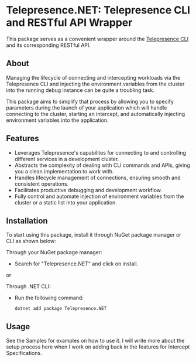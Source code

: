 # Telepresence.NET: Telepresence CLI and RESTful API Wrapper

This package serves as a convenient wrapper around the 
[Telepresence CLI](https://www.getambassador.io/docs/telepresence-oss/latest/reference/client) and its corresponding 
RESTful API.

## About
Managing the lifecycle of connecting and intercepting workloads via the Telepresence CLI and injecting the environment
variables from the cluster into the running debug instance can be quite a troubling task.

This package aims to simplify that process by allowing you to specify parameters during the launch of your application 
which will handle connecting to the cluster, starting an intercept, and automatically injecting environment variables
into the application.

## Features

- Leverages Telepresence's capabilites for connecting to and controlling different services in a development cluster.
- Abstracts the complexity of dealing with CLI commands and APIs, giving you a clean implementation to work with.
- Handles lifecycle management of connections, ensuring smooth and consistent operations.
- Facilitates productive debugging and development workflow.
- Fully control and automate injection of environment variables from the cluster or a static list into your application.

## Installation

To start using this package, install it through NuGet package manager or CLI as shown below:

Through your NuGet package manager:
- Search for "Telepresence.NET" and click on install.

or

Through .NET CLI:
- Run the following command:
    ```
    dotnet add package Telepresence.NET 
    ```

## Usage

See the Samples for examples on how to use it. 
I will write more about the setup process here when I work on adding back in the features for Intercept Specifications.
